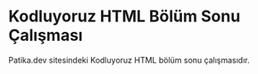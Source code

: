 # Kodluyoruz HTML Bölüm Sonu Çalışması

Patika.dev sitesindeki Kodluyoruz HTML bölüm sonu çalışmasıdır.